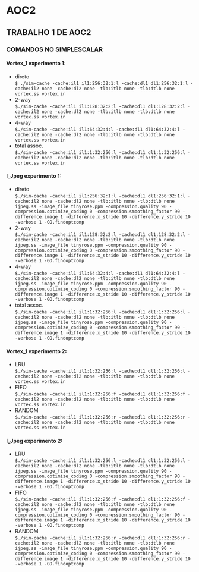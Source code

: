 # AOC2
## TRABALHO 1 DE AOC2

### COMANDOS NO SIMPLESCALAR

#### Vortex_1 experimento 1:
- direto</br>`$ ./sim-cache -cache:il1 il1:256:32:1:l -cache:dl1 dl1:256:32:1:l -cache:il2 none -cache:dl2 none -tlb:itlb none -tlb:dtlb none vortex.ss vortex.in `
- 2-way</br>`$./sim-cache -cache:il1 il1:128:32:2:l -cache:dl1 dl1:128:32:2:l -cache:il2 none -cache:dl2 none -tlb:itlb none -tlb:dtlb none vortex.ss vortex.in `
- 4-way</br>`$./sim-cache -cache:il1 il1:64:32:4:l -cache:dl1 dl1:64:32:4:l -cache:il2 none -cache:dl2 none -tlb:itlb none -tlb:dtlb none vortex.ss vortex.in `
- total assoc.</br>`$./sim-cache -cache:il1 il1:1:32:256:l -cache:dl1 dl1:1:32:256:l -cache:il2 none -cache:dl2 none -tlb:itlb none -tlb:dtlb none vortex.ss vortex.in `

#### I_Jpeg experimento 1:
- direto</br>`$./sim-cache -cache:il1 il1:256:32:1:l -cache:dl1 dl1:256:32:1:l -cache:il2 none -cache:dl2 none -tlb:itlb none -tlb:dtlb none ijpeg.ss -image_file tinyrose.ppm -compression.quality 90 -compression.optimize_coding 0 -compression.smoothing_factor 90 -difference.image 1 -difference.x_stride 10 -difference.y_stride 10 -verbose 1 -GO.findoptcomp `
- 2-way</br>`$./sim-cache -cache:il1 il1:128:32:2:l -cache:dl1 dl1:128:32:2:l -cache:il2 none -cache:dl2 none -tlb:itlb none -tlb:dtlb none ijpeg.ss -image_file tinyrose.ppm -compression.quality 90 -compression.optimize_coding 0 -compression.smoothing_factor 90 -difference.image 1 -difference.x_stride 10 -difference.y_stride 10 -verbose 1 -GO.findoptcomp `
- 4-way</br>`$./sim-cache -cache:il1 il1:64:32:4:l -cache:dl1 dl1:64:32:4:l -cache:il2 none -cache:dl2 none -tlb:itlb none -tlb:dtlb none ijpeg.ss -image_file tinyrose.ppm -compression.quality 90 -compression.optimize_coding 0 -compression.smoothing_factor 90 -difference.image 1 -difference.x_stride 10 -difference.y_stride 10 -verbose 1 -GO.findoptcomp `
- total assoc.</br>`$./sim-cache -cache:il1 il1:1:32:256:l -cache:dl1 dl1:1:32:256:l -cache:il2 none -cache:dl2 none -tlb:itlb none -tlb:dtlb none ijpeg.ss -image_file tinyrose.ppm -compression.quality 90 -compression.optimize_coding 0 -compression.smoothing_factor 90 -difference.image 1 -difference.x_stride 10 -difference.y_stride 10 -verbose 1 -GO.findoptcomp `

#### Vortex_1 experimento 2:
- LRU</br>`$./sim-cache -cache:il1 il1:1:32:256:l -cache:dl1 dl1:1:32:256:l -cache:il2 none -cache:dl2 none -tlb:itlb none -tlb:dtlb none vortex.ss vortex.in `
- FIFO</br>`$./sim-cache -cache:il1 il1:1:32:256:f -cache:dl1 dl1:1:32:256:f -cache:il2 none -cache:dl2 none -tlb:itlb none -tlb:dtlb none vortex.ss vortex.in `
- RANDOM</br>`$./sim-cache -cache:il1 il1:1:32:256:r -cache:dl1 dl1:1:32:256:r -cache:il2 none -cache:dl2 none -tlb:itlb none -tlb:dtlb none vortex.ss vortex.in `

#### I_Jpeg experimento 2:
- LRU</br>`$./sim-cache -cache:il1 il1:1:32:256:l -cache:dl1 dl1:1:32:256:l -cache:il2 none -cache:dl2 none -tlb:itlb none -tlb:dtlb none ijpeg.ss -image_file tinyrose.ppm -compression.quality 90 -compression.optimize_coding 0 -compression.smoothing_factor 90 -difference.image 1 -difference.x_stride 10 -difference.y_stride 10 -verbose 1 -GO.findoptcomp `
- FIFO</br>`$./sim-cache -cache:il1 il1:1:32:256:f -cache:dl1 dl1:1:32:256:f -cache:il2 none -cache:dl2 none -tlb:itlb none -tlb:dtlb none ijpeg.ss -image_file tinyrose.ppm -compression.quality 90 -compression.optimize_coding 0 -compression.smoothing_factor 90 -difference.image 1 -difference.x_stride 10 -difference.y_stride 10 -verbose 1 -GO.findoptcomp `
- RANDOM</br>`$./sim-cache -cache:il1 il1:1:32:256:r -cache:dl1 dl1:1:32:256:r -cache:il2 none -cache:dl2 none -tlb:itlb none -tlb:dtlb none ijpeg.ss -image_file tinyrose.ppm -compression.quality 90 -compression.optimize_coding 0 -compression.smoothing_factor 90 -difference.image 1 -difference.x_stride 10 -difference.y_stride 10 -verbose 1 -GO.findoptcomp `
